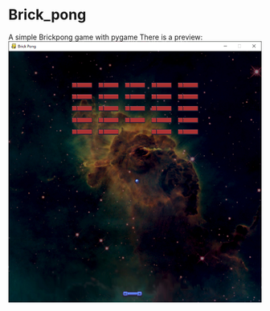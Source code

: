 # Brick_pong
A simple Brickpong game with pygame
There is a preview:
![Preview of the Game!](Brickpong_preview.png)